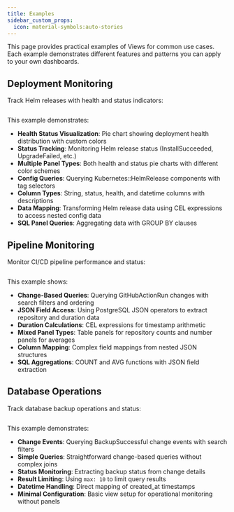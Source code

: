 ```yaml
---
title: Examples
sidebar_custom_props:
  icon: material-symbols:auto-stories
---
```


This page provides practical examples of Views for common use cases. Each example demonstrates different features and patterns you can apply to your own dashboards.

## Deployment Monitoring

Track Helm releases with health and status indicators:

```yaml title="deployments.yaml" file=<rootDir>/modules/mission-control/fixtures/views/deployments.yaml
```

This example demonstrates:

- **Health Status Visualization**: Pie chart showing deployment health distribution with custom colors
- **Status Tracking**: Monitoring Helm release status (InstallSucceeded, UpgradeFailed, etc.) 
- **Multiple Panel Types**: Both health and status pie charts with different color schemes
- **Config Queries**: Querying Kubernetes::HelmRelease components with tag selectors
- **Column Types**: String, status, health, and datetime columns with descriptions
- **Data Mapping**: Transforming Helm release data using CEL expressions to access nested config data
- **SQL Panel Queries**: Aggregating data with GROUP BY clauses

## Pipeline Monitoring

Monitor CI/CD pipeline performance and status:

```yaml title="pipelines.yaml" file=<rootDir>/modules/mission-control/fixtures/views/pipelines.yaml
```

This example shows:

- **Change-Based Queries**: Querying GitHubActionRun changes with search filters and ordering
- **JSON Field Access**: Using PostgreSQL JSON operators to extract repository and duration data  
- **Duration Calculations**: CEL expressions for timestamp arithmetic
- **Mixed Panel Types**: Table panels for repository counts and number panels for averages
- **Column Mapping**: Complex field mappings from nested JSON structures
- **SQL Aggregations**: COUNT and AVG functions with JSON field extraction

## Database Operations

Track database backup operations and status:

```yaml title="database.yaml" file=<rootDir>/modules/mission-control/fixtures/views/database.yaml
```

This example demonstrates:

- **Change Events**: Querying BackupSuccessful change events with search filters
- **Simple Queries**: Straightforward change-based queries without complex joins
- **Status Monitoring**: Extracting backup status from change details
- **Result Limiting**: Using `max: 10` to limit query results
- **Datetime Handling**: Direct mapping of created_at timestamps
- **Minimal Configuration**: Basic view setup for operational monitoring without panels

